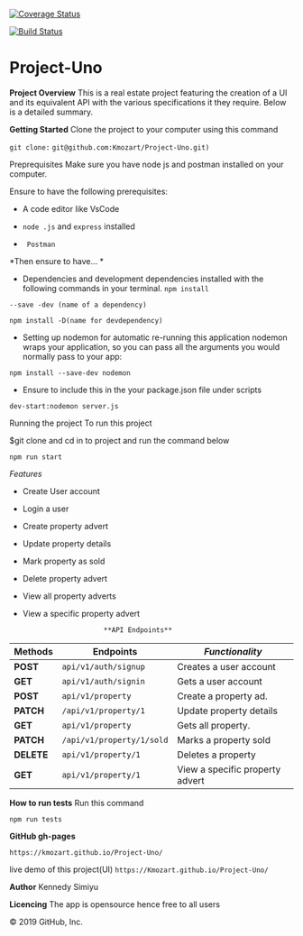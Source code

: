 [![Coverage Status](https://coveralls.io/repos/github/Kmozart/Project-Uno/badge.svg?branch=develop)](https://coveralls.io/github/Kmozart/Project-Uno?branch=develop)

[![Build Status](https://travis-ci.com/Kmozart/Project-Uno.svg?branch=develop)](https://travis-ci.com/Kmozart/Project-Uno)
# Project-Uno


**Project Overview**
This is a real estate project featuring the creation of a UI and its equivalent API with the various specifications it they require. Below is a detailed summary.

**Getting Started**
Clone the project to your computer using this command

```git clone:```
```git@github.com:Kmozart/Project-Uno.git)```

Preprequisites
Make sure you have node js and postman installed on your computer.

Ensure to have the following prerequisites: 
- A code editor like VsCode

- ``node .js`` and ``express`` installed

- `` Postman``

*Then ensure to have... *

- Dependencies and development dependencies installed with the following commands in your terminal.
``npm install``

``--save -dev (name of a dependency)``

``npm install -D(name for devdependency)``

- Setting up nodemon for automatic re-running this application
nodemon wraps your application, so you can pass all the arguments you would normally pass to your app:

``npm install --save-dev nodemon``

- Ensure to include this in the your package.json file under scripts

```dev-start:nodemon server.js```

Running the project
To run this project

$git clone and cd in to project  and run the command below

``npm run start``

*Features*
- Create User account

- Login a user

- Create property advert

- Update property details

- Mark property as sold

- Delete property advert

- View all property adverts

- View a specific property advert



                          **API Endpoints**
| **Methods**|      **Endpoints**        |         ***Functionality***    |
|------------|---------------------------|--------------------------------|
| **POST**   |  ``api/v1/auth/signup``   | Creates a user account         |
| **GET**    |  ``api/v1/auth/signin``   | Gets a user account            |
| **POST**   |   ``api/v1/property``     | Create a property ad.          |
| **PATCH**  |   ``/api/v1/property/1``  | Update property details        |
| **GET**    |   ``api/v1/property``     | Gets all property.             |
| **PATCH**  |``/api/v1/property/1/sold``| Marks a property sold          |
| **DELETE** |   ``api/v1/property/1``   | Deletes a property             |
| **GET**    |   ``api/v1/property/1``   | View a specific property advert|



**How to run tests**
      Run this command

``npm run tests``


**GitHub gh-pages**

```https://kmozart.github.io/Project-Uno/```


live demo of this project(UI)
```https://Kmozart.github.io/Project-Uno/```

**Author**
Kennedy Simiyu

**Licencing**
The app is opensource hence free to all users

© 2019 GitHub, Inc.
